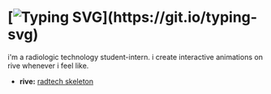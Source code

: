 # [![Typing SVG](https://readme-typing-svg.herokuapp.com?font=Press+Start+2P&size=15&duration=2000&pause=10000&color=F7F7F7&background=090C11&center=true&vCenter=true&width=435&lines=hey+there%2C+i'm+sam!)](https://git.io/typing-svg)

i'm a radiologic technology student-intern. i create interactive animations on rive whenever i feel like. 

- **rive:** [radtech skeleton](https://samuelnotfound.github.io/rive-skeleton/)
